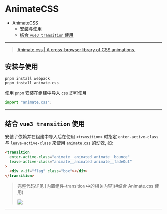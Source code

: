 
# AnimateCSS

- [AnimateCSS](#animatecss)
  - [安装与使用](#安装与使用)
  - [结合 `vue3 transition` 使用](#结合-vue3-transition-使用)

---

> [Animate.css | A cross-browser library of CSS animations.](https://animate.style/)

## 安装与使用

```shell
pnpm install webpack
pnpm install animate.css
```

使用 `pnpm` 安装在组建中导入 `css` 即可使用

```typescript
import "animate.css";
```

---

## 结合 `vue3 transition` 使用

安装了依赖并在组建中导入后在使用 `<transition>` 时指定 `enter-active-class` 与 `leave-active-class` 来使用 `animate.css` 的动效, 如:

```html
<transition
  enter-active-class="animate__animated animate__bounce"
  leave-active-class="animate__animated animate__fadeOut"
>
  <div v-if="flag" class="box"></div>
</transition>
```

> 完整代码详见 [内置组件-transition 中的相关内容](#结合 Animate.css 使用)
>
> ![](http://cdn.ayusummer233.top/img/202203291950307.gif)

---
